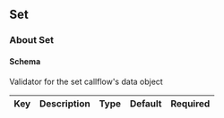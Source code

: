 ## Set

### About Set

#### Schema

Validator for the set callflow's data object



Key | Description | Type | Default | Required
--- | ----------- | ---- | ------- | --------


